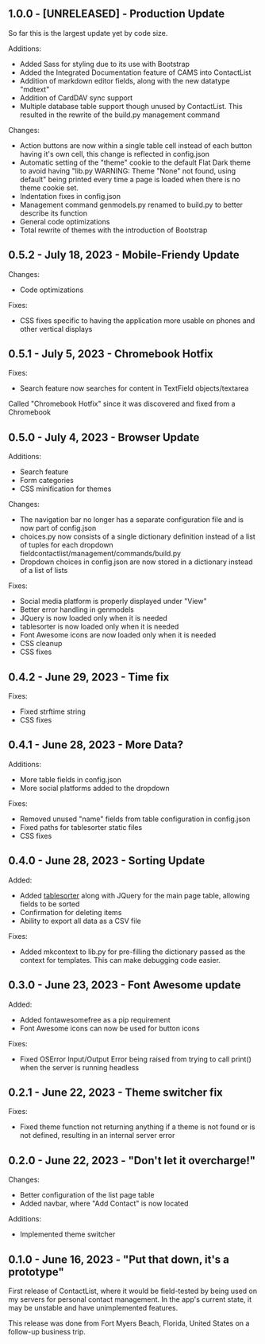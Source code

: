 ## 1.0.0 - [UNRELEASED] - Production Update
So far this is the largest update yet by code size.

Additions:

- Added Sass for styling due to its use with Bootstrap
- Added the Integrated Documentation feature of CAMS into ContactList
- Addition of markdown editor fields, along with the new datatype "mdtext"
- Addition of CardDAV sync support
- Multiple database table support though unused by ContactList. This resulted in the rewrite of the build.py management command

Changes:

- Action buttons are now within a single table cell instead of each button having it's own cell, this change is reflected in config.json
- Automatic setting of the "theme" cookie to the default Flat Dark theme to avoid having "lib.py WARNING: Theme "None" not found, using default" being printed every time a page is loaded when there is no theme cookie set.
- Indentation fixes in config.json
- Management command genmodels.py renamed to build.py to better describe its function
- General code optimizations
- Total rewrite of themes with the introduction of Bootstrap

## 0.5.2 - July 18, 2023 - Mobile-Friendy Update

Changes:

- Code optimizations

Fixes:

- CSS fixes specific to having the application more usable on phones and other vertical displays

## 0.5.1 - July 5, 2023 - Chromebook Hotfix

Fixes:

- Search feature now searches for content in TextField objects/textarea

Called "Chromebook Hotfix" since it was discovered and fixed from a Chromebook

## 0.5.0 - July 4, 2023 - Browser Update

Additions:

- Search feature
- Form categories
- CSS minification for themes

Changes:
- The navigation bar no longer has a separate configuration file and is now part of config.json
- choices.py now consists of a single dictionary definition instead of a list of tuples for each dropdown fieldcontactlist/management/commands/build.py
- Dropdown choices in config.json are now stored in a dictionary instead of a list of lists

Fixes:

- Social media platform is properly displayed under "View"
- Better error handling in genmodels
- JQuery is now loaded only when it is needed
- tablesorter is now loaded only when it is needed
- Font Awesome icons are now loaded only when it is needed
- CSS cleanup
- CSS fixes

## 0.4.2 - June 29, 2023 - Time fix

Fixes:

- Fixed strftime string
- CSS fixes

## 0.4.1 - June 28, 2023 - More Data?

Additions:

- More table fields in config.json
- More social platforms added to the dropdown

Fixes:

- Removed unused "name" fields from table configuration in config.json
- Fixed paths for tablesorter static files
- CSS fixes

## 0.4.0 - June 28, 2023 - Sorting Update

Added:

- Added [tablesorter](https://mottie.github.io/tablesorter/) along with JQuery for the main page table, allowing fields to be sorted
- Confirmation for deleting items
- Ability to export all data as a CSV file

Fixes:

- Added mkcontext to lib.py for pre-filling the dictionary passed as the context for templates. This can make debugging code easier.

## 0.3.0 - June 23, 2023 - Font Awesome update

Added:

- Added fontawesomefree as a pip requirement
- Font Awesome icons can now be used for button icons

Fixes:

- Fixed OSError Input/Output Error being raised from trying to call print() when the server is running headless

## 0.2.1 - June 22, 2023 - Theme switcher fix

Fixes:

- Fixed theme function not returning anything if a theme is not found or is not defined, resulting in an internal server error

## 0.2.0 - June 22, 2023 - "Don't let it overcharge!"

Changes:

- Better configuration of the list page table
- Added navbar, where "Add Contact" is now located

Additions:

- Implemented theme switcher

## 0.1.0 - June 16, 2023 - "Put that down, it's a prototype"

First release of ContactList, where it would be field-tested by being used on my servers for personal contact management. In the app's current state, it may be unstable and have unimplemented features.

This release was done from Fort Myers Beach, Florida, United States on a follow-up business trip.
